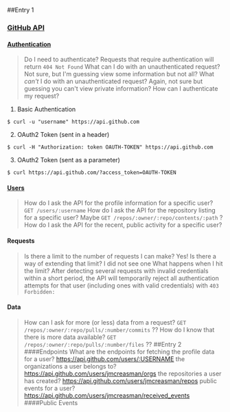 ##Entry 1
### [GitHub API](https://developer.github.com/v3/)

#### [Authentication](https://developer.github.com/v3/#authentication)

> Do I need to authenticate?
Requests that require authentication will return `404 Not Found`
> What can I do with an unauthenticated request?
Not sure, but I'm guessing view some information but not all?
> What _can't_ I do with an unauthenticated request?
Again, not sure but guessing you can't view private information?
> How can I authenticate my request?

1. Basic Authentication
```
$ curl -u "username" https://api.github.com
```
2. OAuth2 Token (sent in a header)
```
$ curl -H "Authorization: token OAUTH-TOKEN" https://api.github.com
```
3. OAuth2 Token (sent as a parameter)
```
$ curl https://api.github.com/?access_token=OAUTH-TOKEN
```

#### [Users](https://developer.github.com/v3/users/)

> How do I ask the API for the profile information for a specific user?
`GET /users/:username`
> How do I ask the API for the repository listing for a specific user?
Maybe `GET /repos/:owner/:repo/contents/:path` ?
> How do I ask the API for the recent, public activity for a specific user?

#### Requests
> Is there a limit to the number of requests I can make?
Yes!
> Is there a way of extending that limit?
I did not see one
> What happens when I hit the limit?
After detecting several requests with invalid credentials within a short period, the API will temporarily reject all authentication attempts for that user (including ones with valid credentials) with `403 Forbidden:`

#### Data
> How can I ask for more (or less) data from a request?
`GET /repos/:owner/:repo/pulls/:number/commits` ??
> How do I know that there is more data available?
`GET /repos/:owner/:repo/pulls/:number/files` ??
##Entry 2
####Endpoints
> What are the endpoints for fetching the profile data for a user?
https://api.github.com/users/:USERNAME
> the organizations a user belongs to?
https://api.github.com/users/jmcreasman/orgs
> the repositories a user has created?
https://api.github.com/users/jmcreasman/repos
> public events for a user?
https://api.github.com/users/jmcreasman/received_events
####Public Events
